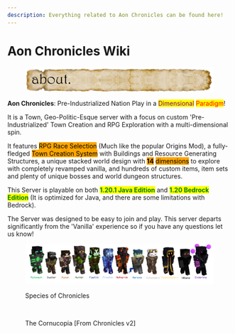 ```yaml
---
description: Everything related to Aon Chronicles can be found here!
---
```


# Aon Chronicles Wiki

<figure><img src=".gitbook/assets/div1_test.png" alt=""><figcaption></figcaption></figure>

**Aon Chronicles**: Pre-Industrialized Nation Play in a <mark style="color:purple;">Dimensional</mark> <mark style="color:red;">Paradigm</mark>!&#x20;

It is a Town, Geo-Politic-Esque server with a focus on custom 'Pre-Industrialized' Town Creation and RPG Exploration with a multi-dimensional spin.&#x20;

It features <mark style="background-color:orange;">RPG Race Selection</mark> (Much like the popular Origins Mod), a fully-fledged <mark style="background-color:orange;">Town Creation System</mark> with Buildings and Resource Generating Structures, a unique stacked world design with <mark style="background-color:orange;">**14**</mark> <mark style="background-color:orange;"></mark><mark style="background-color:orange;">dimensions</mark> to explore with completely revamped vanilla, and hundreds of custom items, item sets and plenty of unique bosses and world dungeon structures.&#x20;

This Server is playable on both <mark style="color:green;">**1.20.1 Java Edition**</mark> and <mark style="color:green;">**1.20 Bedrock Edition**</mark> (It is optimized for Java, and there are some limitations with Bedrock).&#x20;

The Server was designed to be easy to join and play. This server departs significantly from the 'Vanilla' experience so if you have any questions let us know!

<figure><img src=".gitbook/assets/ChronicleSpecies_1.png" alt=""><figcaption><p>Species of Chronicles</p></figcaption></figure>

<figure><img src=".gitbook/assets/unknown.png" alt=""><figcaption><p>The Cornucopia [From Chronicles v2]</p></figcaption></figure>

